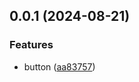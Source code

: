 ## 0.0.1 (2024-08-21)
### Features

* button ([aa83757](https://github.com/Mara-Li/obsidian-shortcuts-LP_Source/commit/aa83757085ada8afaae9594837c2c5575a1b2349))